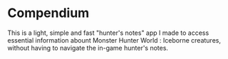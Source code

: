 # Compendium

This is a light, simple and fast "hunter's notes" app I made to access essential information abount Monster Hunter World : Iceborne creatures, without having to navigate the in-game hunter's notes.
